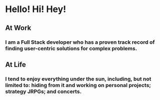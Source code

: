 # Hello! Hi! Hey!

## At Work
 ### I am a Full Stack developer who has a proven track record of finding user-centric solutions for complex problems.
## At Life
### I tend to enjoy everything under the sun, including, but not limited to: hiding from it and working on personal projects; strategy JRPGs; and concerts.
<!--
**fpamadeo/fpamadeo** is a ✨ _special_ ✨ repository because its `README.md` (this file) appears on your GitHub profile.

Here are some ideas to get you started:

- 🔭 I’m currently working on ...
- 🌱 I’m currently learning ...
- 👯 I’m looking to collaborate on ...
- 🤔 I’m looking for help with ...
- 💬 Ask me about ...
- 📫 How to reach me: ...
- 😄 Pronouns: ...
- ⚡ Fun fact: ...
-->
